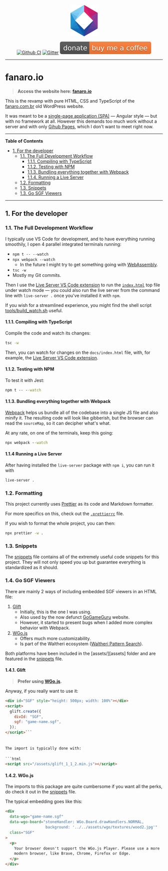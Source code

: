 <p align="center">
  <a href="https://fanaro.io"><img src="assets/logo_400.png" height="100px" alt="Logo" /></a>
</p>

<p align="center">
  <a href="https://github.com/FanaroEngineering/fanaro.io/actions"><img src="https://github.com/FanaroEngineering/fanaro.io/workflows/TS%20Tests/badge.svg" alt="Github CI" /></a>
  <a href="https://gitter.im/fanaroio/community?utm_source=badge&utm_medium=badge&utm_campaign=pr-badge&utm_content=badge"><img src="https://badges.gitter.im/fanaroio/community.svg" alt="Gitter" /></a>
  <a href="https://www.buymeacoffee.com/psygo"><img src="assets/buy_me_a_coffee_shield.svg" alt="Buy Me A Coffee" /></a>
</p>

---

# fanaro.io

> **Access the website here: [fanaro.io][fanaro.io]**

This is the revamp with pure HTML, CSS and TypeScript of the [fanaro.com.br][fanaro.com.br] old WordPress website.

It was meant to be a [single-page application (SPA)][spa] &mdash; Angular style &mdash; but with no framework at all. However this demands too much work without a server and with only [Gihub Pages][gh_pages], which I don't want to meet right now.


[fanaro.com.br]: https://fanaro.com.br
[fanaro.io]: https://fanaro.io
[gh_pages]: https://pages.github.com/
[spa]: https://developer.mozilla.org/en-US/docs/Glossary/SPA

---

**Table of Contents**

<div id="user-content-toc">
  <ul>
    <li><a href="#1-for-the-developer">1. For the developer</a>
      <ul>
        <li><a href="#11-the-full-development-workflow">1.1. The Full Development Workflow</a>
          <ul>
            <li><a href="#111-compiling-with-typescript">1.1.1. Compiling with TypeScript</a></li>
            <li><a href="#112-testing-with-npm">1.1.2. Testing with NPM</a></li>
            <li><a href="#113-bundling-everything-together-with-webpack">1.1.3. Bundling everything together with Webpack</a></li>
            <li><a href="#114-running-a-live-server">1.1.4. Running a Live Server</a></li>
          </ul>
        </li>
        <li><a href="#12-formatting">1.2. Formatting</a></li>
        <li><a href="#13-snippets">1.3. Snippets</a></li>
        <li><a href="#14-go-sgf-viewers">1.3. Go SGF Viewers</a></li>
      </ul>
    </li>
  </ul>
</div>

---

## 1. For the developer

### 1.1. The Full Development Workflow

I typically use VS Code for development, and to have everything running smoothily, I open 4 parallel integrated terminals running:

- `npm t -- --watch`
- `npx webpack --watch`
    - In the future I might try to get something going with [WebAssembly][wasm].
- `tsc -w`
- Mostly my Git commits.

Then I use the [Live Server VS Code extension][live-server] to run the [`index.html`][index] top file under watch mode &mdash; you could also run the live server from the command line with `live-server .` once you've installed it with `npm`.

If you wish for a streamlined experience, you might find the shell script [tools/build_watch.sh][build_watch] useful.


[build_watch]: tools/build_watch.sh
[index]: index.html
[wasm]: https://webassembly.org/

#### 1.1.1. Compiling with TypeScript

Compile the code and watch its changes:

```cmd
tsc -w
```

Then, you can watch for changes on the `docs/index.html` file, with, for example, the [Live Server VS Code extension][live-server].


[live-server]: https://marketplace.visualstudio.com/items?itemName=ritwickdey.LiveServer

#### 1.1.2. Testing with NPM

To test it with Jest:

```cmd
npm t -- --watch
```

#### 1.1.3. Bundling everything together with Webpack

[Webpack][webpack] helps us bundle all of the codebase into a single JS file and also minify it. The resulting code will look like gibberish, but the browser can read the `sourceMap`, so it can decipher what's what.

At any rate, on one of the terminals, keep this going:

```cmd
npx webpack --watch
```


[webpack]: https://webpack.js.org/

#### 1.1.4 Running a Live Server

After having installed the `live-server` package with `npm i`, you can run it with

```sh
live-server .
```

### 1.2. Formatting

This project currently uses [Prettier][prettier] as its code and Markdown formatter.

For more specifics on this, check out the [`.prettierrc`][prettierrc] file.

If you wish to format the whole project, you can then:

```cmd
npx prettier -w .
```


[prettier]: https://marketplace.visualstudio.com/items?itemName=esbenp.prettier-vscode
[prettierrc]: .prettierrc

### 1.3. Snippets

The [snippets][snippets] file contains all of the extremely useful code snippets for this project. They will not only speed you up but guarantee everything is standardized as it should.


[snippets]: .vscode/snippets.code-snippets

### 1.4. Go SGF Viewers

There are mainly 2 ways of including embedded SGF viewers in an HTML file:

1. [Glift][glift]
    - Initially, this is the one I was using.
    - Also used by the now defunct [GoGameGuru][gogameguru] website.
    - However, it started to present bugs when I added more complex behavior with Webpack.
1. [WGo.js][wgo.js]
    - Offers much more customizability.
    - Is part of the Waltheri ecosystem ([Waltheri Pattern Search][waltheri_ps]).

Both platforms have been included in the [assets/][assets] folder and are featured in the [snippets][snippets] file.


[glift]: https://github.com/Kashomon/glift
[gogameguru]: http://gogameguru.com/
[waltheri_ps]: http://ps.waltheri.net/
[wgo.js]: https://github.com/waltheri/wgo.js

#### 1.4.1. Glift

> **Prefer using [WGo.js][wgo.js].**

Anyway, if you really want to use it:

```html
<div id="SGF" style="height: 500px; width: 100%"></div>
<script>
  glift.create({
    divId: "SGF",
    sgf: "game-name.sgf",
  });
</script>```


The import is typically done with:

```html
<script src="/assets/glift_1_1_2.min.js"></script>
```

#### 1.4.2. WGo.js

The imports to this package are quite cumbersome if you want all the perks, do check it out in the [snippets][snippets] file.

The typical embedding goes like this:

```html
<div
  data-wgo="game-name.sgf"
  data-wgo-board="stoneHandler: WGo.Board.drawHandlers.NORMAL,
                  background: '../../assets/wgo/textures/wood2.jpg'"
  class="SGF"
>
  <p>
    Your browser doesn't support the WGo.js Player. Please use a more
    modern browser, like Brave, Chrome, Firefox or Edge.
  </p>
</div>
```
